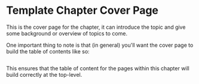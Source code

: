 # Template Chapter Cover Page

This is the cover page for the chapter, it can introduce the topic and give some background or overview of topics to come.

One important thing to note is that (in general) you'll want the cover page to build the table of contents like so:

```{tableofcontents}

```

This ensures that the table of content for the pages within this chapter will build correctly at the top-level.